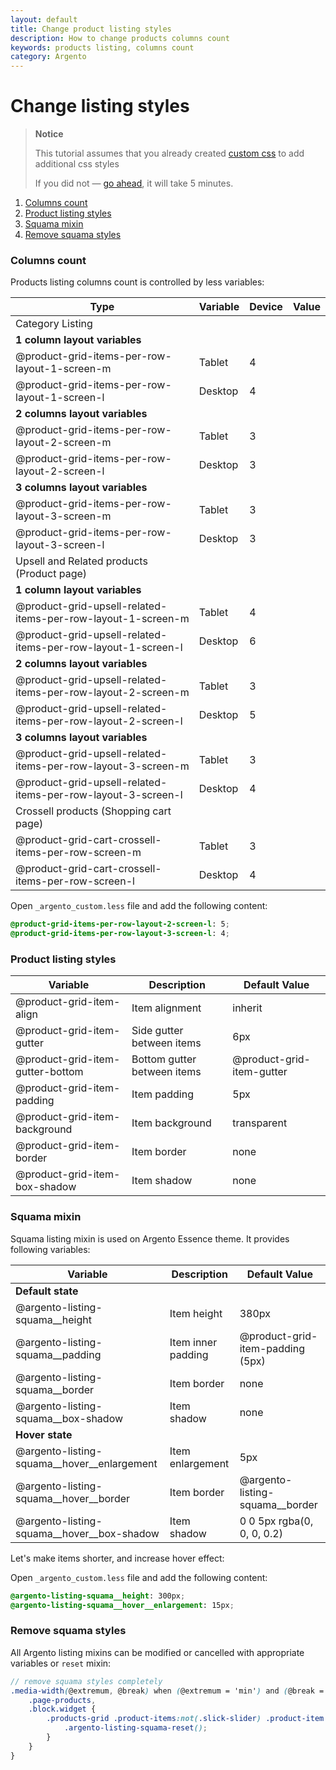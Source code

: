 ```yaml
---
layout: default
title: Change product listing styles
description: How to change products columns count
keywords: products listing, columns count
category: Argento
---
```


# Change listing styles

> **Notice**
>
> This tutorial assumes that you already created [custom css](../custom-css/)
> to add additional css styles
>
> If you did not — [go ahead](../custom-css/), it will take 5 minutes.

 1. [Columns count](#columns-count)
 2. [Product listing styles](#product-listing-styles)
 3. [Squama mixin](#squama-mixin)
 4. [Remove squama styles](#remove-squama-styles)

### Columns count

Products listing columns count is controlled by less variables:

Type | Variable | Device | Value
-----|---------|-------------|------
Category Listing |||
| **1 column layout variables** ||
| @product-grid-items-per-row-layout-1-screen-m | Tablet  | 4
| @product-grid-items-per-row-layout-1-screen-l | Desktop | 4
| **2 columns layout variables** ||
| @product-grid-items-per-row-layout-2-screen-m | Tablet  | 3
| @product-grid-items-per-row-layout-2-screen-l | Desktop | 3
| **3 columns layout variables** ||
| @product-grid-items-per-row-layout-3-screen-m | Tablet  | 3
| @product-grid-items-per-row-layout-3-screen-l | Desktop | 3
Upsell and Related products (Product page) |||
| **1 column layout variables** ||
| @product-grid-upsell-related-items-per-row-layout-1-screen-m | Tablet | 4
| @product-grid-upsell-related-items-per-row-layout-1-screen-l | Desktop | 6
| **2 columns layout variables** ||
| @product-grid-upsell-related-items-per-row-layout-2-screen-m | Tablet | 3
| @product-grid-upsell-related-items-per-row-layout-2-screen-l | Desktop | 5
| **3 columns layout variables** ||
| @product-grid-upsell-related-items-per-row-layout-3-screen-m | Tablet | 3
| @product-grid-upsell-related-items-per-row-layout-3-screen-l | Desktop | 4
Crossell products (Shopping cart page) |||
| @product-grid-cart-crossell-items-per-row-screen-m | Tablet | 3
| @product-grid-cart-crossell-items-per-row-screen-l | Desktop | 4

Open `_argento_custom.less` file and add the following content:

```scss
@product-grid-items-per-row-layout-2-screen-l: 5;
@product-grid-items-per-row-layout-3-screen-l: 4;
```

### Product listing styles

Variable | Description | Default Value
---------|-------------|--------------
@product-grid-item-align | Item alignment | inherit
@product-grid-item-gutter | Side gutter between items | 6px
@product-grid-item-gutter-bottom | Bottom gutter between items | @product-grid-item-gutter
@product-grid-item-padding | Item padding | 5px
@product-grid-item-background | Item background | transparent
@product-grid-item-border | Item border | none
@product-grid-item-box-shadow | Item shadow | none

### Squama mixin

Squama listing mixin is used on Argento Essence theme. It provides following
variables:

Variable | Description | Default Value
---------|-------------|--------------
**Default state** ||
@argento-listing-squama__height | Item height | 380px
@argento-listing-squama__padding | Item inner padding | @product-grid-item-padding (5px)
@argento-listing-squama__border | Item border | none
@argento-listing-squama__box-shadow | Item shadow | none
**Hover state** ||
@argento-listing-squama__hover__enlargement | Item enlargement | 5px
@argento-listing-squama__hover__border | Item border | @argento-listing-squama__border
@argento-listing-squama__hover__box-shadow | Item shadow | 0 0 5px rgba(0, 0, 0, 0.2)

Let's make items shorter, and increase hover effect:

Open `_argento_custom.less` file and add the following content:

```scss
@argento-listing-squama__height: 300px;
@argento-listing-squama__hover__enlargement: 15px;
```

### Remove squama styles

All Argento listing mixins can be modified or cancelled with appropriate
variables or `reset` mixin:

```scss
// remove squama styles completely
.media-width(@extremum, @break) when (@extremum = 'min') and (@break = @screen__m) {
    .page-products,
    .block.widget {
        .products-grid .product-items:not(.slick-slider) .product-item {
            .argento-listing-squama-reset();
        }
    }
}
```
